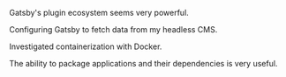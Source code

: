 Gatsby's plugin ecosystem seems very powerful.

Configuring Gatsby to fetch data from my headless CMS.

Investigated containerization with Docker.

The ability to package applications and their dependencies is very useful.